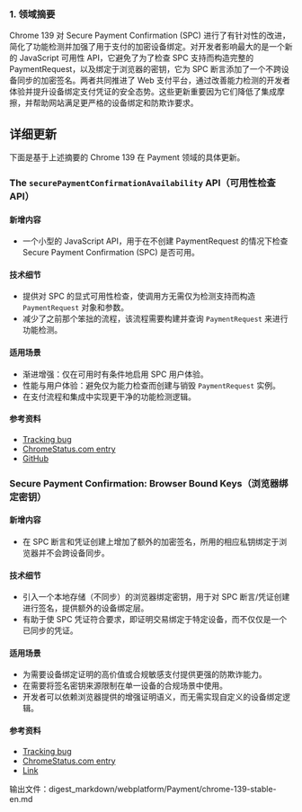 ### 1. 领域摘要

Chrome 139 对 Secure Payment Confirmation (SPC) 进行了有针对性的改进，简化了功能检测并加强了用于支付的加密设备绑定。对开发者影响最大的是一个新的 JavaScript 可用性 API，它避免了为了检查 SPC 支持而构造完整的 PaymentRequest，以及绑定于浏览器的密钥，它为 SPC 断言添加了一个不跨设备同步的加密签名。两者共同推进了 Web 支付平台，通过改善能力检测的开发者体验并提升设备绑定支付凭证的安全态势。这些更新重要因为它们降低了集成摩擦，并帮助网站满足更严格的设备绑定和防欺诈要求。

## 详细更新

下面是基于上述摘要的 Chrome 139 在 Payment 领域的具体更新。

### The `securePaymentConfirmationAvailability` API（可用性检查 API）

#### 新增内容
- 一个小型的 JavaScript API，用于在不创建 PaymentRequest 的情况下检查 Secure Payment Confirmation (SPC) 是否可用。

#### 技术细节
- 提供对 SPC 的显式可用性检查，使调用方无需仅为检测支持而构造 `PaymentRequest` 对象和参数。
- 减少了之前那个笨拙的流程，该流程需要构建并查询 `PaymentRequest` 来进行功能检测。

#### 适用场景
- 渐进增强：仅在可用时有条件地启用 SPC 用户体验。
- 性能与用户体验：避免仅为能力检查而创建与销毁 `PaymentRequest` 实例。
- 在支付流程和集成中实现更干净的功能检测逻辑。

#### 参考资料
- [Tracking bug](https://issues.chromium.org/issues/40258712)
- [ChromeStatus.com entry](https://chromestatus.com/feature/5165040614768640)
- [GitHub](https://github.com/w3c/secure-payment-confirmation/pull/285)

### Secure Payment Confirmation: Browser Bound Keys（浏览器绑定密钥）

#### 新增内容
- 在 SPC 断言和凭证创建上增加了额外的加密签名，所用的相应私钥绑定于浏览器并不会跨设备同步。

#### 技术细节
- 引入一个本地存储（不同步）的浏览器绑定密钥，用于对 SPC 断言/凭证创建进行签名，提供额外的设备绑定层。
- 有助于使 SPC 凭证符合要求，即证明交易绑定于特定设备，而不仅仅是一个已同步的凭证。

#### 适用场景
- 为需要设备绑定证明的高价值或合规敏感支付提供更强的防欺诈能力。
- 在需要将签名密钥来源限制在单一设备的合规场景中使用。
- 开发者可以依赖浏览器提供的增强证明语义，而无需实现自定义的设备绑定逻辑。

#### 参考资料
- [Tracking bug](https://issues.chromium.org/issues/377278827)
- [ChromeStatus.com entry](https://chromestatus.com/feature/5106102997614592)
- [Link](https://w3c.github.io/secure-payment-confirmation/#sctn-browser-bound-key-store)

输出文件：digest_markdown/webplatform/Payment/chrome-139-stable-en.md